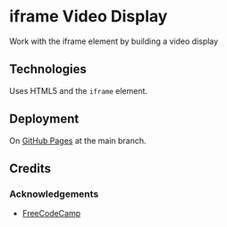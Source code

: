 # iframe Video Display

Work with the iframe element by building a video display

## Technologies

Uses HTML5 and the `iframe` element.

## Deployment

On [GitHub Pages](https://derektypist.github.io/iframe-video-display) at the main branch.

## Credits

### Acknowledgements

- [FreeCodeCamp](https://www.freecodecamp.org)

